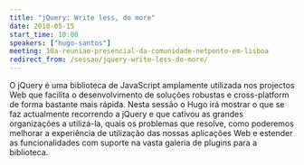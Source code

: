 ```yaml
---
title: "jQuery: Write less, do more"
date: 2010-05-15
start_time: 10:00
speakers: ["hugo-santos"]
meeting: 10a-reuniao-presencial-da-comunidade-netponto-em-lisboa
redirect_from: /sessao/jquery-write-less-do-more/
---
```


O jQuery é uma biblioteca de JavaScript amplamente utilizada nos projectos Web que facilita o desenvolvimento de soluções robustas e cross-platform de forma bastante mais rápida. Nesta sessão o Hugo irá mostrar o que se faz actualmente recorrendo a jQuery e que cativou as grandes organizações a utilizá-la, quais os problemas que resolve, como poderemos melhorar a experiência de utilização das nossas aplicações Web e estender as funcionalidades com suporte na vasta galeria de plugins para a biblioteca.
